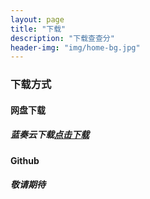 ```yaml
---
layout: page
title: "下载"
description: "下载查查分"
header-img: "img/home-bg.jpg"
---
```


### 下载方式

#### **网盘下载**

##### 蓝奏云下载[___<u>点击下载</u>___](https://www.lanzous.com/i622tkj)

#### **Github**

##### *敬请期待*
